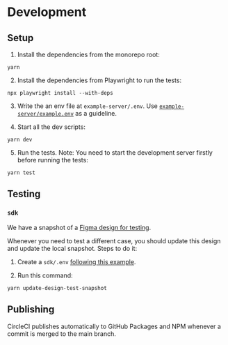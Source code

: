 # Development

## Setup

1. Install the dependencies from the monorepo root:

```
yarn
```

2. Install the dependencies from Playwright to run the tests:

```
npx playwright install --with-deps
```

3. Write the an env file at `example-server/.env`. Use [`example-server/example.env`](example-server/example.env) as a guideline.

4. Start all the dev scripts:

```
yarn dev
```

5. Run the tests. Note: You need to start the development server firstly before running the tests:

```
yarn test
```

## Testing

### `sdk`

We have a snapshot of a [Figma design for testing](https://www.figma.com/design/5d0u9PmD4GtB5fdX57pTtK/Anima-SDK---Test-File?node-id=0-1&p=f&t=kJLhweCNMscFzELT-11).

Whenever you need to test a different case, you should update this design and update the local snapshot. Steps to do it:

1. Create a `sdk/.env` [following this example](./sdk/example.env).

2. Run this command:

```
yarn update-design-test-snapshot
```

## Publishing

CircleCI publishes automatically to GitHub Packages and NPM whenever a commit is merged to the main branch.
